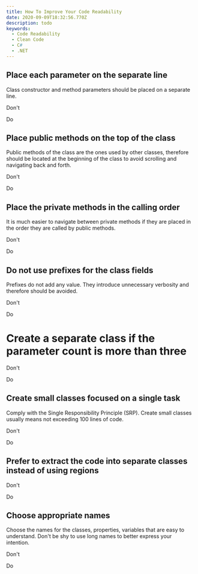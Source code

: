 ```yaml
---
title: How To Improve Your Code Readability
date: 2020-09-09T18:32:56.770Z
description: todo
keywords:
  - Code Readability
  - Clean Code
  - C#
  - .NET
---
```

## Place each parameter on the separate line

Class constructor and method parameters should be placed on a separate line.

Don't

Do

## Place public methods on the top of the class

Public methods of the class are the ones used by other classes, therefore should be located at the beginning of the class to avoid scrolling and navigating back and forth.

Don't

Do

## Place the private methods in the calling order

It is much easier to navigate between private methods if they are placed in the order they are called by public methods.

Don't

Do

## Do not use prefixes for the class fields 

Prefixes do not add any value. They introduce unnecessary verbosity and therefore should be avoided.

Don't

Do

# Create a separate class if the parameter count is more than three



Don't

Do

## Create small classes focused on a single task

Comply with the Single Responsibility Principle (SRP). Create small classes usually means not exceeding 100 lines of code.

Don't

Do

## Prefer to extract the code into separate classes instead of using regions

Don't

Do

## Choose appropriate names

Choose the names for the classes, properties, variables that are easy to understand. Don't be shy to use long names to better express your intention.

Don't

Do